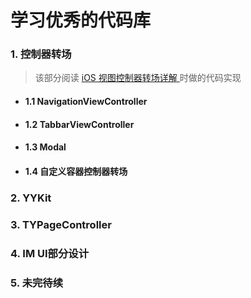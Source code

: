 # 学习优秀的代码库



### 1. 控制器转场

> 该部分阅读 [iOS 视图控制器转场详解 ](https://github.com/seedante/iOS-Note/wiki/ViewController-Transition)时做的代码实现

- #### 1.1  NavigationViewController 

- #### 1.2  TabbarViewController

- #### 1.3  Modal 

- #### 1.4 自定义容器控制器转场
### 2. YYKit

### 3. TYPageController

### 4. IM UI部分设计

### 5. 未完待续

